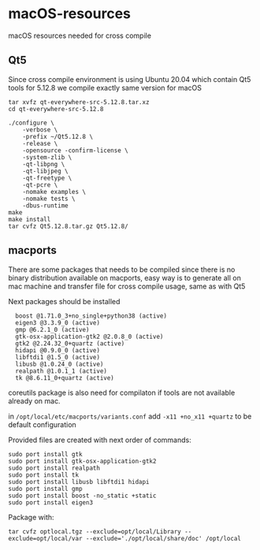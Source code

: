 # macOS-resources
macOS resources needed for cross compile

## Qt5

Since cross compile environment is using Ubuntu 20.04 which contain Qt5 tools for 5.12.8 we compile exactly same version for macOS
```
tar xvfz qt-everywhere-src-5.12.8.tar.xz
cd qt-everywhere-src-5.12.8

./configure \
    -verbose \
    -prefix ~/Qt5.12.8 \
    -release \
    -opensource -confirm-license \
    -system-zlib \
    -qt-libpng \
    -qt-libjpeg \
    -qt-freetype \
    -qt-pcre \
    -nomake examples \
    -nomake tests \
    -dbus-runtime
make
make install
tar cvfz Qt5.12.8.tar.gz Qt5.12.8/
```

## macports
There are some packages that needs to be compiled since there is no binary distribution available on macports, easy way is to generate all
on mac machine and transfer file for cross compile usage, same as with Qt5

Next packages should be installed
```
  boost @1.71.0_3+no_single+python38 (active)
  eigen3 @3.3.9_0 (active)
  gmp @6.2.1_0 (active)
  gtk-osx-application-gtk2 @2.0.8_0 (active)
  gtk2 @2.24.32_0+quartz (active)
  hidapi @0.9.0_0 (active)
  libftdi1 @1.5_0 (active)
  libusb @1.0.24_0 (active)
  realpath @1.0.1_1 (active)
  tk @8.6.11_0+quartz (active)
```

coreutils package is also need for compilaton if tools are not available already on mac.

in `/opt/local/etc/macports/variants.conf` add `-x11 +no_x11 +quartz` to be default configuration

Provided files are created with next order of commands:
```
sudo port install gtk
sudo port install gtk-osx-application-gtk2
sudo port install realpath
sudo port install tk
sudo port install libusb libftdi1 hidapi
sudo port install gmp
sudo port install boost -no_static +static
sudo port install eigen3
```

Package with:
```
tar cvfz optlocal.tgz --exclude=opt/local/Library --exclude=opt/local/var --exclude='./opt/local/share/doc' /opt/local
```
